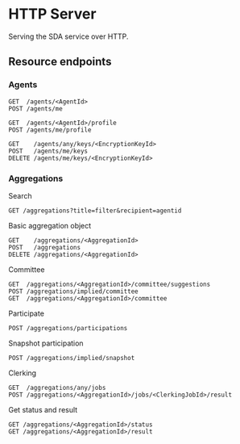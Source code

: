 # HTTP Server

Serving the SDA service over HTTP.


## Resource endpoints

### Agents
```
GET  /agents/<AgentId>
POST /agents/me

GET  /agents/<AgentId>/profile
POST /agents/me/profile

GET    /agents/any/keys/<EncryptionKeyId>
POST   /agents/me/keys
DELETE /agents/me/keys/<EncryptionKeyId>
```

### Aggregations

Search
```
GET /aggregations?title=filter&recipient=agentid 
```

Basic aggregation object
```
GET    /aggregations/<AggregationId>
POST   /aggregations
DELETE /aggregations/<AggregationId>
```

Committee
```
GET  /aggregations/<AggregationId>/committee/suggestions
POST /aggregations/implied/committee
GET  /aggregations/<AggregationId>/committee
```

Participate
```
POST /aggregations/participations
```

Snapshot participation
```
POST /aggregations/implied/snapshot
```

Clerking
```
GET  /aggregations/any/jobs
POST /aggregations/<AggregationId>/jobs/<ClerkingJobId>/result
```

Get status and result
```
GET /aggregations/<AggregationId>/status
GET /aggregations/<AggregationId>/result
```
